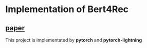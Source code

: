# Implementation of Bert4Rec

## [paper](https://arxiv.org/abs/1904.06690)

This project is implementated by **pytorch** and **pytorch-lightning**
